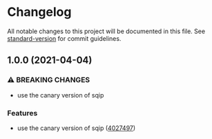# Changelog

All notable changes to this project will be documented in this file. See [standard-version](https://github.com/conventional-changelog/standard-version) for commit guidelines.

## 1.0.0 (2021-04-04)


### ⚠ BREAKING CHANGES

* use the canary version of sqip

### Features

* use the canary version of sqip ([4027497](https://github.com/mole-inc/sqip-loader/commit/402749703b319c86c92a05308efccc9e8cb3ac33))
